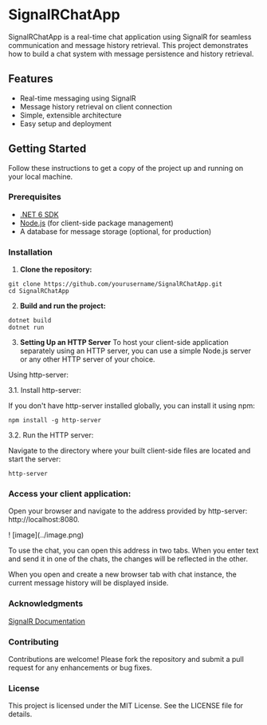 # SignalRChatApp

SignalRChatApp is a real-time chat application using SignalR for seamless communication and message history retrieval. This project demonstrates how to build a chat system with message persistence and history retrieval.

## Features

- Real-time messaging using SignalR
- Message history retrieval on client connection
- Simple, extensible architecture
- Easy setup and deployment

## Getting Started

Follow these instructions to get a copy of the project up and running on your local machine.

### Prerequisites

- [.NET 6 SDK](https://dotnet.microsoft.com/download/dotnet/6.0)
- [Node.js](https://nodejs.org/) (for client-side package management)
- A database for message storage (optional, for production)

### Installation

1. **Clone the repository:**
```
git clone https://github.com/yourusername/SignalRChatApp.git
cd SignalRChatApp
```

2. **Build and run the project:**
```
dotnet build
dotnet run
```

3. **Setting Up an HTTP Server**
To host your client-side application separately using an HTTP server, you can use a simple Node.js server or any other HTTP server of your choice.

Using http-server:

3.1. Install http-server:

If you don't have http-server installed globally, you can install it using npm:
```
npm install -g http-server
```

3.2. Run the HTTP server:

Navigate to the directory where your built client-side files are located and start the server:
```
http-server
```

### Access your client application:

Open your browser and navigate to the address provided by http-server: http://localhost:8080.

! ⁠[image]​(../image.png)

To use the chat, you can open this address in two tabs. When you enter text and send it in one of the chats, the changes will be reflected in the other.

When you open and create a new browser tab with chat instance, the current message history will be displayed inside.

### Acknowledgments
[SignalR Documentation](https://learn.microsoft.com/en-us/aspnet/core/signalr/introduction?view=aspnetcore-8.0)

### Contributing
Contributions are welcome! Please fork the repository and submit a pull request for any enhancements or bug fixes.

### License
This project is licensed under the MIT License. See the LICENSE file for details.